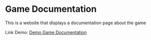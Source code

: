 # Game Documentation

This is a website that displays a documentation page about the game

Link Demo:
<a href="https://practice-page-docs.netlify.app/" target="_blank">Demo Game Documentation</a>
